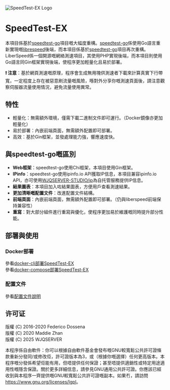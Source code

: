 ![SpeedTest-EX Logo](https://raw.githubusercontent.com/WJQSERVER/speedtest-ex/main/web/pages/favicon_inverted.png)

# SpeedTest-EX

本項目係基於[speedtest-go](https://github.com/librespeed/speedtest-go)項目嘅大幅度重構。[speedtest-go](https://github.com/librespeed/speedtest-go)係使用Go語言重新實現嘅[librespeed](https://github.com/librespeed/speedtest)後端，而本項目係基於[speedtest-go](https://github.com/librespeed/speedtest-go)項目再次重構。LiberSpeed係一個開源嘅網絡測速項目，其使用PHP實現後端，而本項目則使用Go語言同Gin框架實現後端，使程序更加輕量化且易於部署。

**❗ 注意**：基於網頁測速嘅原理，程序會生成無用塊供測速者下載來計算真實下行帶寬，一定程度上存在被惡意刷流量嘅風險，喺對外分享你嘅測速頁面後，請注意觀察伺服器流量使用情況，避免流量使用異常。

## 特性
- 輕量化：無需額外環境，僅需下載二進制文件即可運行。（Docker鏡像亦更加輕量化）
- 易於部署：內嵌前端頁面，無需額外配置即可部署。
- 高效：基於Gin框架，並發處理能力強，響應速度快。

## 與speedtest-go嘅區別
- **Web框架**：speedtest-go使用Chi框架，本項目使用Gin框架。
- **IPinfo**：speedtest-go使用ipinfo.io API獲取IP信息，本項目兼容ipinfo.io API，亦可使用[WJQSERVER-STUDIO/ip](https://github.com/WJQSERVER-STUDIO/ip)為自托管服務提供IP信息。
- **結果圖表**：本項目加入咗結果圖表，方便用戶查看測速結果。
- **更加清晰嘅配置文件**：改進配置文件結構。
- **前端頁面**：內嵌前端頁面，無需額外配置即可部署。（仍與liberspeed前端保持兼容性）
- **重寫**：對大部分組件進行重寫與優化，使程序更加易於維護嘅同時提升部分性能。

## 部署與使用
### Docker部署
參看[docker-cli部署SpeedTest-EX](https://github.com/WJQSERVER/speedtest-ex/blob/main/docs/docker/docker-cli_zh-tw.md)  
參看[docker-compose部署SpeedTest-EX](https://github.com/WJQSERVER/speedtest-ex/blob/main/docs/docker/docker-compose_zh-tw.md)

### 配置文件
參看[配置文件說明](https://github.com/WJQSERVER/speedtest-ex/blob/main/docs/config/config_zh-tw.md)

## 许可证
版權 (C) 2016-2020 Federico Dossena  
版權 (C) 2020 Maddie Zhan  
版權 (C) 2025 WJQSERVER  

本程序係自由軟件：你可以根據自由軟件基金會發布嘅GNU較寬鬆公共許可證條款重新分發同/或修改佢，許可證版本為3，或（根據你嘅選擇）任何更高版本。本程序嘅分發係希望佢能有用，但唔提供任何保證；甚至唔提供適銷性或特定用途適用性嘅隱含保證。關於更多詳細信息，請參見GNU通用公共許可證。你應該已經收到與本程序一齊提供嘅GNU較寬鬆公共許可證嘅副本。如果冇，請訪問<https://www.gnu.org/licenses/lgpl>。
